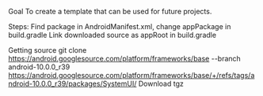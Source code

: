 Goal
To create a template that can be used for future projects.

Steps:
Find package in AndroidManifest.xml, change appPackage in build.gradle
Link downloaded source as appRoot in build.gradle

Getting source
git clone https://android.googlesource.com/platform/frameworks/base --branch android-10.0.0_r39
https://android.googlesource.com/platform/frameworks/base/+/refs/tags/android-10.0.0_r39/packages/SystemUI/ Download tgz
